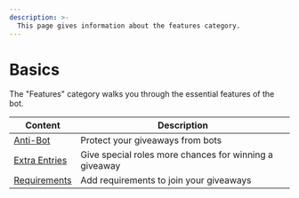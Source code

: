```yaml
---
description: >-
  This page gives information about the features category.
---
```


# Basics

The "Features" category walks you through the essential features of the bot.

| Content                                  | Description                                            |
| ---------------------------------------- | ------------------------------------------------------ |
| [Anti-Bot](./anti-bot.md)                | Protect your giveaways from bots                       |
| [Extra Entries](./extra-entries.md)      | Give special roles more chances for winning a giveaway |
| [Requirements](./requirements/README.md) | Add requirements to join your giveaways                |
